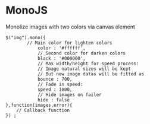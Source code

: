 MonoJS
======

Monolize images with two colors via canvas element

    $("img").mono({
  			// Main color for lighten colors
				color : '#ffffff',
				// Second color for darken colors
				black : '#000000',
				// Max width/height for speed process:
				// Image natural sizes will be kept
				// But new image datas will be fitted as
				bounce : 700,
				// Fade in speed:
				speed : 1000,
				// Hide images on failer
				hide : false
    },function(images,error){
        // Callback function
    }) ;
